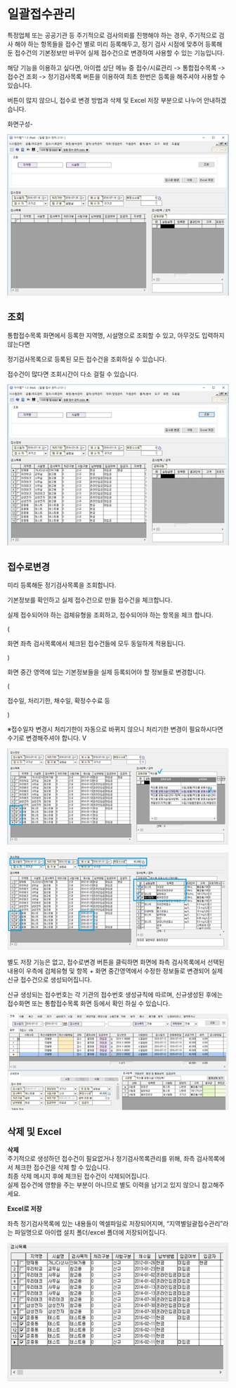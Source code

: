 # 일괄접수관리

특정업체 또는 공공기관 등 주기적으로 검사의뢰를 진행해야 하는 경우, 주기적으로 검사 해야 하는 항목들을 접수건 별로 미리 등록해두고, 정기 검사 시점에 맞추어 등록해 둔 접수건의 기본정보만 바꾸어 실제 접수건으로 변경하여 사용할 수 있는 기능입니다.

해당 기능을 이용하고 싶다면, 아이랩 상단 메뉴 중 접수/시료관리 -&gt; 통합접수목록 -&gt; 접수건 조회 -&gt; 정기검사목록 버튼을 이용하여 최초 한번은 등록을 해주셔야 사용할 수 있습니다.

버튼이 많지 않으니, 접수로 변경 방법과 삭제 및 Excel 저장 부분으로 나누어 안내하겠습니다.

화면구성-

![](../.gitbook/assets/14.png)

## 조회

통합접수목록 화면에서 등록한 지역명, 시설명으로 조회할 수 있고, 아무것도 입력하지 않는다면

정기검사목록으로 등록된 모든 접수건을 조회하실 수 있습니다.

접수건이 많다면 조회시간이 다소 걸릴 수 있습니다.

![](../.gitbook/assets/15%20%284%29.png)

## 접수로변경

미리 등록해둔 정기검사목록을 조회합니다.

기본정보를 확인하고 실제 접수건으로 만들 접수건을 체크합니다.

실제 접수되어야 하는 검체유형을 조회하고, 접수되어야 하는 항목을 체크 합니다.

\(

화면 좌측 검사목록에서 체크된 접수건들에 모두 동일하게 적용됩니다.

\)

화면 중간 영역에 있는 기본정보들을 실제 등록되어야 할 정보들로 변경합니다.

\(

접수일, 처리기한, 채수일, 확정수수료 등

\)

※접수일자 변경시 처리기한이 자동으로 바뀌지 않으니 처리기한 변경이 필요하시다면 수기로 변경해주셔야 합니다. V 

![](../.gitbook/assets/16%20%282%29.png)

![](../.gitbook/assets/17.png)

별도 저장 기능은 없고, 접수로변경 버튼을 클릭하면 화면에 좌측 검사목록에서 선택된 내용이 우측에 검체유형 및 항목 + 화면 중간영역에서 수정한 정보들로 변경되어 실제 신규 접수건으로 생성되어집니다.

신규 생성되는 접수번호는 각 기관의 접수번호 생성규칙에 따르며, 신규생성된 후에는 접수화면 또는 통합접수목록 화면 등에서 확인 하실 수 있습니다.

![](../.gitbook/assets/18-_.png)

## 삭제 및 Excel

**삭제**  
주기적으로 생성하던 접수건이 필요없거나 정기검사목록관리를 위해, 좌측 검사목록에서 체크한 접수건을 삭제 할 수 있습니다.  
최종 삭제 메시지 후에 체크된 접수건이 삭제되어집니다.  
실제 접수건에 영향을 주는 부분이 아니므로 별도 이력을 남기고 있지 않으니 참고해주세요.

**Excel로 저장**

좌측 정기검사목록에 있는 내용들이 엑셀파일로 저장되어지며, “지역별일괄접수관리”라는 파일명으로 아이랩 설치 폴더/excel 폴더에 저장되어집니다.

![](../.gitbook/assets/19%20%283%29.png)

